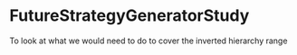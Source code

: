 # FutureStrategyGeneratorStudy
To look at what we would need to do to cover the inverted hierarchy range
